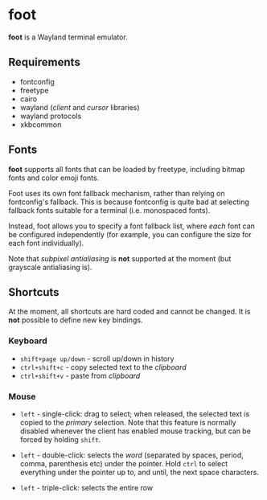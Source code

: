 # foot

**foot** is a Wayland terminal emulator.


## Requirements

* fontconfig
* freetype
* cairo
* wayland (_client_ and _cursor_ libraries)
* wayland protocols
* xkbcommon


## Fonts

**foot** supports all fonts that can be loaded by freetype, including
bitmap fonts and color emoji fonts.

Foot uses its own font fallback mechanism, rather than relying on
fontconfig's fallback. This is because fontconfig is quite bad at
selecting fallback fonts suitable for a terminal (i.e. monospaced
fonts).

Instead, foot allows you to specify a font fallback list, where _each_
font can be configured independently (for example, you can configure
the size for each font individually).

Note that _subpixel antialiasing_ is **not** supported at the moment
(but grayscale antialiasing is).


## Shortcuts

At the moment, all shortcuts are hard coded and cannot be changed. It
is **not** possible to define new key bindings.


### Keyboard

* `shift+page up/down` - scroll up/down in history
* `ctrl+shift+c` - copy selected text to the _clipboard_
* `ctrl+shift+v` - paste from _clipboard_


### Mouse

* `left` - single-click: drag to select; when released, the selected
  text is copied to the _primary_ selection. Note that this feature is
  normally disabled whenever the client has enabled mouse tracking,
  but can be forced by holding `shift`.

* `left` - double-click: selects the _word_ (separated by spaces,
  period, comma, parenthesis etc) under the pointer. Hold `ctrl` to
  select everything under the pointer up to, and until, the next space
  characters.

* `left` - triple-click: selects the entire row
